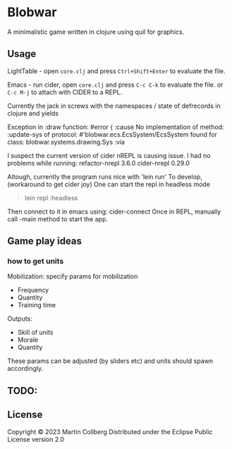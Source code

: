 # Blobwar
A minimalistic game written in clojure using quil for graphics.

## Usage
LightTable - open `core.clj` and press `Ctrl+Shift+Enter` to evaluate the file.

Emacs - run cider, open `core.clj` and press `C-c C-k` to evaluate the file.
 or `C-c M-j` to attach with CIDER to a REPL.

  Currently the jack in screws with the namespaces / state of defrecords in
  clojure
  and yields

Exception in  :draw  function:  #error {
 :cause No implementation of method: :update-sys of protocol: #'blobwar.ecs.EcsSystem/EcsSystem found for class: blobwar.systems.drawing.Sys
 :via


I suspect the current version of cider nREPL is causing issue.
I had no problems while running:
 refactor-nrepl 3.6.0
 cider-nrepl 0.29.0

Altough, currently the program runs nice with 'lein run'
To develop, (workaround to get cider joy)
One can start the repl in headless mode
> lein repl :headless

Then connect to it in emacs using: cider-connect
Once in REPL, manually call -main method to start the app.

## Game play ideas
### how to get units
Mobilization:
  specify params for mobilization
  - Frequency
  - Quantity
  - Training time

  Outputs:
  - Skill of units
  - Morale
  - Quantity

These params can be adjusted  (by sliders etc)
and units should spawn accordingly.

## TODO:

## 


## License
Copyright © 2023 Martin Collberg
Distributed under the Eclipse Public License version 2.0

